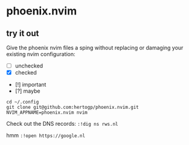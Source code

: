 # phoenix.nvim

## try it out

Give the phoenix nvim files a sping without replacing or damaging
your existing nvim configuration:

- [ ] unchecked
- [x] checked
- [!] important
- [?] maybe


```
cd ~/.config
git clone git@github.com:hertogp/phoenix.nvim.git
NVIM_APPNAME=phoenix.nvim nvim
```

Check out the DNS records: `:!dig ns rws.nl`

 hmm `:!open https://google.nl`
